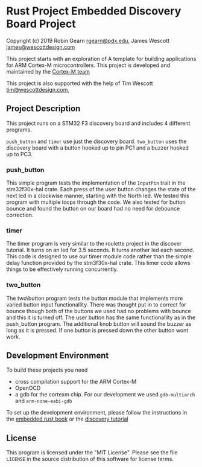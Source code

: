 # Rust Project Embedded Discovery Board Project
Copyright (c) 2019 Robin Gearn <rgearn@pdx.edu>, James Wescott 
<james@wescottdesign.com>

<!--TODO:  change this to acknowledgement of discovery tutorial and 
embedded rust book -->
This project starts with an exploration of A template for building 
applications for ARM Cortex-M microcontrollers. This project is developed 
and maintained by the [Cortex-M team][team]


This project is also supported with the help of Tim Wescott 
<tim@wescottdesign.com>, 

## Project Description
This project runs on a STM32 F3 discovery board and includes 4 different 
programs.

`push_button` and `timer` use just the discovery board.
`two_button` uses the discovery board with a button hooked up to pin PC1 
and a buzzer hooked up to PC3.

### push\_button
This simple program tests the implementation of the `InputPin` trait in the 
stm32f30x-hal crate.  Each press of the user button changes the state of 
the next led in a clockwise manner, starting with the North led. We tested 
this program with multiple loops through the code.  We also tested for 
button bounce and found the button on our board had no need for debounce 
correction.

### timer
The timer program is very similar to the roulette project in the discover 
tutorial.  It turns on an led for 3.5 seconds.  It turns another led each 
second.  This code is designed to use our timer module code rather than the 
simple delay function provided by the stm3f30x-hal crate.  This timer code 
allows things to be effectively running concurrently.

### two\_button
The two\button program tests the button module that implements more varied 
button input functionallity.  There was thought put in to correct for 
bounce though both of the buttons we used had no problems with bounce and 
this it is turned off.  The user button has the same functionallity as in 
the push\_button program.  The additional knob button will sound the buzzer 
as long as it is pressed.  If one button is pressed down the other button 
wont work.

## Development Environment

To build these projects you need 
* cross compilation support for the ARM Cortex-M
* OpenOCD
* a gdb for the cortexm chip. For our development we used `gdb-multiarch` 
  and `arm-none-eabi-gdb`


To set up the development environment, please follow the instructions in 
the [embedded rust 
book](https://rust-embedded.github.io/book/intro/install.html) or the 
[discovery 
tutorial](https://rust-embedded.github.io/discovery/03-setup/index.html)

## License

This program is licensed under the "MIT License".  Please
see the file `LICENSE` in the source distribution of this
software for license terms.

[team]: https://github.com/rust-embedded/wg#the-cortex-m-team

